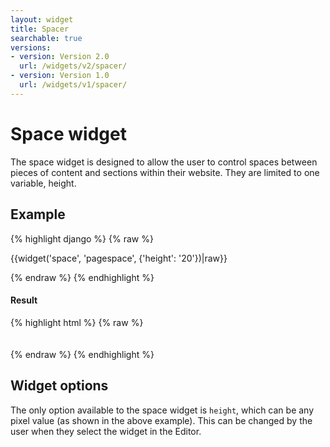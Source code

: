 ```yaml
---
layout: widget
title: Spacer
searchable: true
versions:
- version: Version 2.0
  url: /widgets/v2/spacer/
- version: Version 1.0
  url: /widgets/v1/spacer/
---
```


# Space widget

The space widget is designed to allow the user to control spaces between pieces of content and sections within their website. They are limited to one variable, height.


## Example
{% highlight django %}
{% raw %}

  {{widget('space', 'pagespace', {'height': '20'})|raw}}

{% endraw %}
{% endhighlight %}

<h4>Result</h4>
{% highlight html %}
{% raw %}

<div id="page-zones__template-widgets__space-space" class="widget  widget--template-widget" data-widget-type="space">
  <div class="bk-space  space  widget__space">
    <div class="spacer  space__spacer" style="height: 20px">&nbsp;</div>
  </div>
</div>

{% endraw %}
{% endhighlight %}

## Widget options

The only option available to the space widget is ```height```, which can be any pixel value (as shown in the above example). This can be changed by the user when they select the widget in the Editor.
